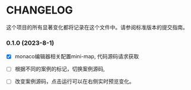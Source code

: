 # CHANGELOG
这个项目的所有显著变化都将记录在这个文件中。请参阅标准版本的提交指南。




### 0.1.0 (2023-8-1)

- [x] monaco编辑器相关配置mini-map, 代码源码请求获取
- [ ] 根据不同的案例的标记，切换案例源码,
- [ ] 改变案例源码，点击运行可以在右侧实时预览变化。



















